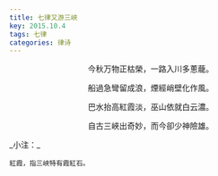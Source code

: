 ```yaml
---
title: 七律又游三峽
key: 2015.10.4
tags: 七律
categories: 律诗
---
```


<p align="center">今秋万物正枯榮，一路入川多蔥蘢。
</p>
<p align="center">船過急彎留成浪，煙經峭壁化作風。
</p>
<p align="center">巴水抬高紅霞淡，巫山依就白云濃。
</p>
<p align="center">自古三峽出奇妙，而今卻少神險雄。
</p>
_小注：_

```
紅霞，指三峽特有霞紅石。
```